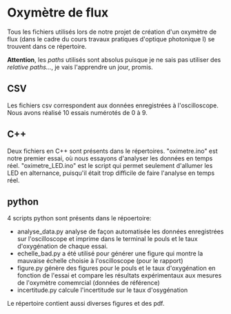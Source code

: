 # Oxymètre de flux

Tous les fichiers utilisés lors de notre projet de création d'un oxymètre de flux (dans le cadre du cours travaux pratiques d'optique photonique I) se trouvent dans ce répertoire.

**Attention**, les *paths* utilisés sont absolus puisque je ne sais pas utiliser des *relative paths...*, je vais l'apprendre un jour, promis.

## CSV

Les fichiers csv correspondent aux données enregistrées à l'oscilloscope. Nous avons réalisé 10 essais numérotés de 0 à 9.

## C++

Deux fichiers en C++ sont présents dans le répertoires. "oximetre.ino" est notre premier essai, où nous essayons d'analyser les données en temps réel. 
"oximetre_LED.ino" est le script qui permet seulement d'allumer les LED en alternance, puisqu'il était trop difficile de faire l'analyse en temps réel.

## python

4 scripts python sont présents dans le répoertoire:
- analyse_data.py analyse de façon automatisée les données enregistrées sur l'oscilloscope et imprime dans le terminal le pouls et le taux d'oxygénation de chaque essai.
- echelle_bad.py a été utilisé pour générer une figure qui montre la mauvaise échelle choisie à l'oscilloscope (pour le rapport)
- figure.py génère des figures pour le pouls et le taux d'oxygénation en fonction de l'essai et compare les résultats expérimentaux aux mesures de l'oxymètre comemrcial (données de référence)
- incertitude.py calcule l'incertitude sur le taux d'osygénation

Le répertoire contient aussi diverses figures et des pdf.
